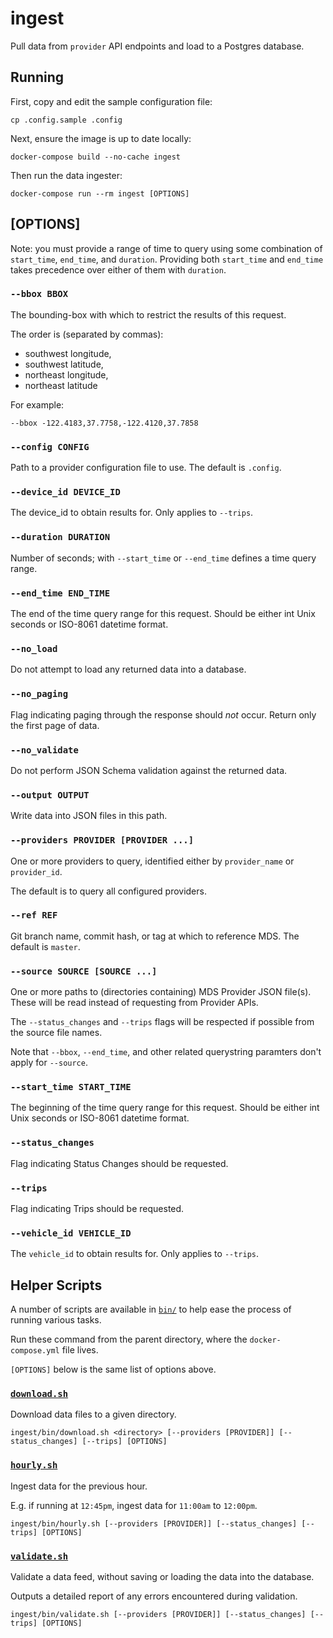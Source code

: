 # ingest

Pull data from `provider` API endpoints and load to a Postgres database.

## Running

First, copy and edit the sample configuration file:

```console
cp .config.sample .config
```

Next, ensure the image is up to date locally:

```console
docker-compose build --no-cache ingest
```

Then run the data ingester:

```console
docker-compose run --rm ingest [OPTIONS]
```

## [OPTIONS]

Note: you must provide a range of time to query using some combination of `start_time`, `end_time`, and `duration`. Providing both `start_time` and `end_time` takes precedence over either of them with `duration`.

### `--bbox BBOX`

The bounding-box with which to restrict the results of this request.

The order is (separated by commas):

* southwest longitude,
* southwest latitude,
* northeast longitude,
* northeast latitude

For example:

```console
--bbox -122.4183,37.7758,-122.4120,37.7858
```

### `--config CONFIG`

Path to a provider configuration file to use. The default is `.config`.

### `--device_id DEVICE_ID`

The device_id to obtain results for. Only applies to `--trips`.

### `--duration DURATION`

Number of seconds; with `--start_time` or `--end_time` defines a time query range.

### `--end_time END_TIME`

The end of the time query range for this request. Should be either int Unix seconds or ISO-8061 datetime format.

### `--no_load`

Do not attempt to load any returned data into a database.

### `--no_paging`

Flag indicating paging through the response should *not* occur. Return only the first page of data.

### `--no_validate`

Do not perform JSON Schema validation against the returned data.

### `--output OUTPUT`

Write data into JSON files in this path.

### `--providers PROVIDER [PROVIDER ...]`

One or more providers to query, identified either by `provider_name` or `provider_id`.

The default is to query all configured providers.

### `--ref REF`

Git branch name, commit hash, or tag at which to reference MDS. The default is `master`.

### `--source SOURCE [SOURCE ...]`

One or more paths to (directories containing) MDS Provider JSON file(s). These will be read instead of requesting from Provider APIs.

The `--status_changes` and `--trips` flags will be respected if possible from the source file names.

Note that `--bbox`, `--end_time`, and other related querystring paramters don't apply for `--source`.

### `--start_time START_TIME`

The beginning of the time query range for this request. Should be either int Unix seconds or ISO-8061 datetime format.

### `--status_changes`

Flag indicating Status Changes should be requested.

### `--trips`

Flag indicating Trips should be requested.

### `--vehicle_id VEHICLE_ID`

The `vehicle_id` to obtain results for. Only applies to `--trips`.

## Helper Scripts

A number of scripts are available in [`bin/`](bin/) to help ease the process of running various tasks.

Run these command from the parent directory, where the `docker-compose.yml` file lives.

`[OPTIONS]` below is the same list of options above.

### [`download.sh`](bin/download.sh)

Download data files to a given directory.

```console
ingest/bin/download.sh <directory> [--providers [PROVIDER]] [--status_changes] [--trips] [OPTIONS]
```

### [`hourly.sh`](bin/hourly.sh)

Ingest data for the previous hour.

E.g. if running at `12:45pm`, ingest data for `11:00am` to `12:00pm`.

```console
ingest/bin/hourly.sh [--providers [PROVIDER]] [--status_changes] [--trips] [OPTIONS]
```

### [`validate.sh`](bin/validate.sh)

Validate a data feed, without saving or loading the data into the database.

Outputs a detailed report of any errors encountered during validation.

```console
ingest/bin/validate.sh [--providers [PROVIDER]] [--status_changes] [--trips] [OPTIONS]
```